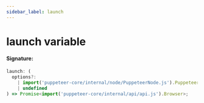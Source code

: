 ```yaml
---
sidebar_label: launch
---
```


# launch variable

#### Signature:

```typescript
launch: (
  options?:
    | import('puppeteer-core/internal/node/PuppeteerNode.js').PuppeteerLaunchOptions
    | undefined
) => Promise<import('puppeteer-core/internal/api/api.js').Browser>;
```
